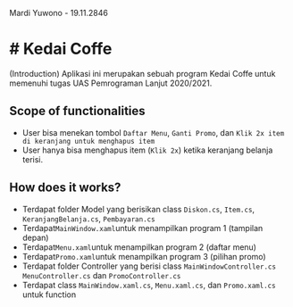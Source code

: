 Mardi Yuwono - 19.11.2846

# # Kedai Coffe 
(Introduction)
Aplikasi ini merupakan sebuah program Kedai Coffe untuk memenuhi tugas UAS Pemrograman Lanjut 2020/2021.
## Scope of functionalities
-   User bisa menekan tombol  `Daftar Menu`, `Ganti Promo`, dan `Klik 2x item di keranjang untuk menghapus item`
-   User hanya bisa menghapus item (`Klik 2x`) ketika keranjang belanja  terisi.
## How does it works?
-   Terdapat folder Model yang berisikan class  `Diskon.cs`, `Item.cs`, `KeranjangBelanja.cs`, `Pembayaran.cs`
-   Terdapat`MainWindow.xaml`untuk menampilkan program 1 (tampilan depan)
-   Terdapat`Menu.xaml`untuk menampilkan program 2 (daftar menu)
-   Terdapat`Promo.xaml`untuk menampilkan program 3 (pilihan promo)
-   Terdapat folder Controller yang berisi class  `MainWindowController.cs`  `MenuController.cs`  dan  `PromoController.cs`
-   Terdapat class `MainWindow.xaml.cs`, `Menu.xaml.cs`, dan `Promo.xaml.cs`  untuk function
